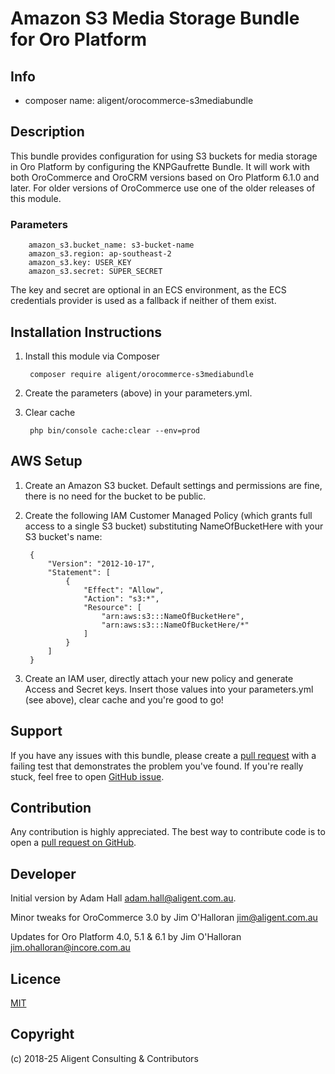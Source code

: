 Amazon S3 Media Storage Bundle for Oro Platform
===============================================

Info
-----
- composer name: aligent/orocommerce-s3mediabundle

Description
-----------
This bundle provides configuration for using S3 buckets for media storage in Oro Platform 
by configuring the KNPGaufrette Bundle.  It will work with both OroCommerce and OroCRM 
versions based on Oro Platform 6.1.0 and later.  For older versions of OroCommerce use one 
of the older releases of this module.

### Parameters
```
    amazon_s3.bucket_name: s3-bucket-name
    amazon_s3.region: ap-southeast-2
    amazon_s3.key: USER_KEY
    amazon_s3.secret: SUPER_SECRET
```

The key and secret are optional in an ECS environment, as the ECS credentials provider is 
used as a fallback if neither of them exist. 


Installation Instructions
-------------------------
1. Install this module via Composer

        composer require aligent/orocommerce-s3mediabundle

1. Create the parameters (above) in your parameters.yml.

1. Clear cache
        
        php bin/console cache:clear --env=prod
        
AWS Setup
---------

1. Create an Amazon S3 bucket.  Default settings and permissions are fine, 
there is no need for the bucket to be public.

1. Create the following IAM Customer Managed Policy (which grants full 
access to a single S3 bucket) substituting NameOfBucketHere with your S3 
bucket's name:

        {
            "Version": "2012-10-17",
            "Statement": [
                {
                    "Effect": "Allow",
                    "Action": "s3:*",
                    "Resource": [
                        "arn:aws:s3:::NameOfBucketHere",
                        "arn:aws:s3:::NameOfBucketHere/*"
                    ]
                }
            ]
        }

1. Create an IAM user, directly attach your new policy and generate Access and 
Secret keys.  Insert those values into your parameters.yml (see above), clear 
cache and you're good to go!

Support
-------
If you have any issues with this bundle, please create a 
[pull request](https://github.com/aligent/orocommerce-s3mediabundle/pulls) 
with a failing test that demonstrates the problem you've found.  If you're really 
stuck, feel free to open [GitHub issue](https://github.com/aligent/orocommerce-s3mediabundle/issues).

Contribution
------------
Any contribution is highly appreciated. The best way to contribute code is to open a [pull request on GitHub](https://help.github.com/articles/using-pull-requests).

Developer
---------
Initial version by Adam Hall <adam.hall@aligent.com.au>.

Minor tweaks for OroCommerce 3.0 by Jim O'Halloran <jim@aligent.com.au>

Updates for Oro Platform 4.0, 5.1 & 6.1 by Jim O'Halloran <jim.ohalloran@incore.com.au>

Licence
-------
[MIT](https://opensource.org/licenses/mit)

Copyright
---------
(c) 2018-25 Aligent Consulting & Contributors
